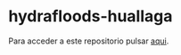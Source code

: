 # hydrafloods-huallaga
Para acceder a este repositorio pulsar [aqui](https://caemillan.github.io/hydrafloods-huallaga/).
